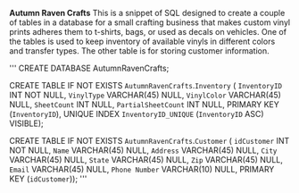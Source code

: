 **Autumn Raven Crafts**
This is a snippet of SQL designed to create a couple of tables in a database for a small crafting business that makes custom vinyl prints
adheres them to t-shirts, bags, or used as decals on vehicles. One of the tables is used to keep inventory of available vinyls in different
colors and transfer types.  The other table is for storing customer information.

'''
CREATE DATABASE AutumnRavenCrafts;

CREATE TABLE IF NOT EXISTS `AutumnRavenCrafts`.`Inventory` (
  `InventoryID` INT NOT NULL,
  `VinylType` VARCHAR(45) NULL,
  `VinylColor` VARCHAR(45) NULL,
  `SheetCount` INT NULL,
  `PartialSheetCount` INT NULL,
  PRIMARY KEY (`InventoryID`),
  UNIQUE INDEX `InventoryID_UNIQUE` (`InventoryID` ASC) VISIBLE);
  
CREATE TABLE IF NOT EXISTS `AutumnRavenCrafts`.`Customer` (
  `idCustomer` INT NOT NULL,
  `Name` VARCHAR(45) NULL,
  `Address` VARCHAR(45) NULL,
  `City` VARCHAR(45) NULL,
  `State` VARCHAR(45) NULL,
  `Zip` VARCHAR(45) NULL,
  `Email` VARCHAR(45) NULL,
  `Phone Number` VARCHAR(10) NULL,
  PRIMARY KEY (`idCustomer`));
  '''
